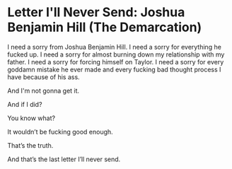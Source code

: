 # Letter I'll Never Send: Joshua Benjamin Hill (The Demarcation)

I need a sorry from Joshua Benjamin Hill.
I need a sorry for everything he fucked up.
I need a sorry for almost burning down my relationship with my father.
I need a sorry for forcing himself on Taylor.
I need a sorry for every goddamn mistake he ever made and every fucking bad thought process I have because of his ass.

And I'm not gonna get it.

And if I did?

You know what?

It wouldn’t be fucking good enough.

That’s the truth.

And that’s the last letter I’ll never send.
